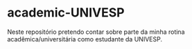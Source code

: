 # academic-UNIVESP
Neste repositório pretendo contar sobre parte da minha rotina acadêmica/universitária como estudante da UNIVESP.
